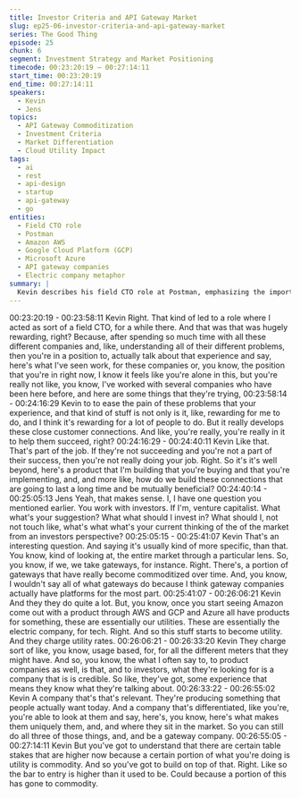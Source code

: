 ```yaml
---
title: Investor Criteria and API Gateway Market
slug: ep25-06-investor-criteria-and-api-gateway-market
series: The Good Thing
episode: 25
chunk: 6
segment: Investment Strategy and Market Positioning
timecode: 00:23:20:19 – 00:27:14:11
start_time: 00:23:20:19
end_time: 00:27:14:11
speakers:
  - Kevin
  - Jens
topics:
  - API Gateway Commoditization
  - Investment Criteria
  - Market Differentiation
  - Cloud Utility Impact
tags:
  - ai
  - rest
  - api-design
  - startup
  - api-gateway
  - go
entities:
  - Field CTO role
  - Postman
  - Amazon AWS
  - Google Cloud Platform (GCP)
  - Microsoft Azure
  - API gateway companies
  - Electric company metaphor
summary: |
  Kevin describes his field CTO role at Postman, emphasizing the importance of building close customer connections and being invested in their success. Jens asks about investment advice, leading Kevin to explain his criteria for evaluating API companies: credibility, relevance, and differentiation. He discusses how cloud providers have commoditized basic gateway functionality, comparing them to electric utilities, which raises the bar for new entrants who must build on top of commodity services.
---
```


00:23:20:19 - 00:23:58:11
Kevin
Right. That kind of led to a role where I acted as sort of a field CTO, for a while there. And that
was that was hugely rewarding, right? Because, after spending so much time with all these
different companies and, like, understanding all of their different problems, then you're in a
position to, actually talk about that experience and say, here's what I've seen work, for these
companies or, you know, the position that you're in right now, I know it feels like you're alone in
this, but you're really not like, you know, I've worked with several companies who have been
here before, and here are some things that they're trying,
00:23:58:14 - 00:24:16:29
Kevin
to to ease the pain of these problems that your experience, and that kind of stuff is not only is it,
like, rewarding for me to do, and I think it's rewarding for a lot of people to do. But it really
develops these close customer connections. And like, you're really, you're really in it to help
them succeed, right?
00:24:16:29 - 00:24:40:11
Kevin
Like that. That's part of the job. If they're not succeeding and you're not a part of their success,
then you're not really doing your job. Right. So it's it's well beyond, here's a product that I'm
building that you're buying and that you're implementing, and, and more like, how do we build
these connections that are going to last a long time and be mutually beneficial?
00:24:40:14 - 00:25:05:13
Jens
Yeah, that makes sense. I, I have one question you mentioned earlier. You work with investors.
If I'm, venture capitalist. What what's your suggestion? What what should I invest in? What
should I, not not touch like, what's what what's your current thinking of the of the market from an
investors perspective?
00:25:05:15 - 00:25:41:07
Kevin
That's an interesting question. And saying it's usually kind of more specific, than that. You know,
kind of looking at, the entire market through a particular lens. So, you know, if we, we take
gateways, for instance. Right. There's, a portion of gateways that have really become
commoditized over time. And, you know, I wouldn't say all of what gateways do because I think
gateway companies actually have platforms for the most part.
00:25:41:07 - 00:26:06:21
Kevin
And they they do quite a lot. But, you know, once you start seeing Amazon come out with a
product through AWS and GCP and Azure all have products for something, these are
essentially our utilities. These are essentially the electric company, for tech. Right. And so this
stuff starts to become utility. And they charge utility rates.
00:26:06:21 - 00:26:33:20
Kevin
They charge sort of like, you know, usage based, for, for all the different meters that they might
have. And so, you know, the what I often say to, to product companies as well, is that, and to
investors, what they're looking for is a company that is is credible. So like, they've got, some
experience that means they know what they're talking about.
00:26:33:22 - 00:26:55:02
Kevin
A company that's that's relevant. They're producing something that people actually want today.
And a company that's differentiated, like you're, you're able to look at them and say, here's, you
know, here's what makes them uniquely them, and, and where they sit in the market. So you
can still do all three of those things, and, and be a gateway company.
00:26:55:05 - 00:27:14:11
Kevin
But you've got to understand that there are certain table stakes that are higher now because a
certain portion of what you're doing is utility is commodity. And so you've got to build on top of
that. Right. Like so the bar to entry is higher than it used to be. Could because a portion of this
has gone to commodity.